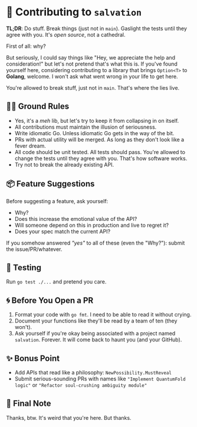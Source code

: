 # 🤝 Contributing to `salvation`

**TL;DR**: Do stuff. Break things (just not in `main`). Gaslight the tests until they agree with you. It's _open source_, not a cathedral.

First of all: why?

But seriously, I could say things like "Hey, we appreciate the help and consideration!" but let's not pretend that's what this is. If you've found yourself here, considering contributing to a library that brings `Option<T>` to **Golang**, welcome. I won't ask what went wrong in your life to get here.

You're allowed to break stuff, just not in `main`. That's where the lies live.

## 🧘‍♂️ Ground Rules

- Yes, it's a _meh_ lib, but let's try to keep it from collapsing in on itself.
- All contributions must maintain the illusion of seriousness.
- Write idiomatic Go. Unless idiomatic Go gets in the way of the bit.
- PRs with actual utility will be merged. As long as they don't look like a fever dream.
- All code should be unit tested. All tests should pass. You're allowed to change the tests until they agree with you. That's how software works.
- Try not to break the already existing API.

## 📦 Feature Suggestions

Before suggesting a feature, ask yourself:

- Why?
- Does this increase the emotional value of the API?
- Will someone depend on this in production and live to regret it?
- Does your spec match the current API?

If you somehow answered _"yes"_ to all of these (even the "Why?"): submit the issue/PR/whatever.

## 🧪 Testing

Run `go test ./...` and pretend you care.

## 🌀 Before You Open a PR

1. Format your code with `go fmt`. I need to be able to read it without crying.
2. Document your functions like they'll be read by a team of ten (they won't).
3. Ask yourself if you're okay being associated with a project named `salvation`. Forever. It will come back to haunt you (and your GitHub).

## ✨ Bonus Point

- Add APIs that read like a philosophy: `NewPossibility.MustReveal`
- Submit serious-sounding PRs with names like `"Implement QuantumFold logic"` or `"Refactor soul-crushing ambiguity module"`

## 🙏 Final Note

Thanks, btw. It's weird that you're here. But thanks.

